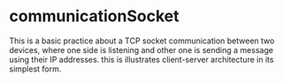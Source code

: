 # communicationSocket
This is a basic practice about a TCP socket communication between two devices, where one side is listening and other one is sending a message using their IP addresses.
this is illustrates client-server architecture in its simplest form.
